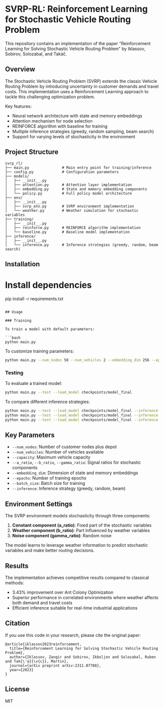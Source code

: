 # SVRP-RL: Reinforcement Learning for Stochastic Vehicle Routing Problem

This repository contains an implementation of the paper "Reinforcement Learning for Solving Stochastic Vehicle Routing Problem" by Iklassov, Sobirov, Solozabal, and Takáč.

## Overview

The Stochastic Vehicle Routing Problem (SVRP) extends the classic Vehicle Routing Problem by introducing uncertainty in customer demands and travel costs. This implementation uses a Reinforcement Learning approach to tackle this challenging optimization problem.

Key features:
- Neural network architecture with state and memory embeddings
- Attention mechanism for node selection
- REINFORCE algorithm with baseline for training
- Multiple inference strategies (greedy, random sampling, beam search)
- Support for varying levels of stochasticity in the environment

## Project Structure

```
svrp_rl/
├── main.py               # Main entry point for training/inference
├── config.py             # Configuration parameters
├── models/
│   ├── __init__.py
│   ├── attention.py      # Attention layer implementation
│   ├── embedding.py      # State and memory embedding components
│   └── policy.py         # Full policy model architecture
├── env/
│   ├── __init__.py
│   ├── svrp_env.py       # SVRP environment implementation
│   └── weather.py        # Weather simulation for stochastic variables
├── training/
│   ├── __init__.py
│   ├── reinforce.py      # REINFORCE algorithm implementation
│   └── baseline.py       # Baseline model implementation  
├── inference/
│   ├── __init__.py
│   └── inference.py      # Inference strategies (greedy, random, beam search)
```

## Installation

# Install dependencies
pip install -r requirements.txt
```

## Usage

### Training

To train a model with default parameters:

```bash
python main.py
```

To customize training parameters:

```bash
python main.py --num_nodes 50 --num_vehicles 2 --embedding_dim 256 --epochs 200 --batch_size 16
```

### Testing

To evaluate a trained model:

```bash
python main.py --test --load_model checkpoints/model_final
```

To compare different inference strategies:

```bash
python main.py --test --load_model checkpoints/model_final --inference greedy
python main.py --test --load_model checkpoints/model_final --inference random --num_samples 32
python main.py --test --load_model checkpoints/model_final --inference beam --beam_width 5
```

## Key Parameters

- `--num_nodes`: Number of customer nodes plus depot
- `--num_vehicles`: Number of vehicles available
- `--capacity`: Maximum vehicle capacity
- `--a_ratio`, `--b_ratio`, `--gamma_ratio`: Signal ratios for stochastic components
- `--embedding_dim`: Dimension of state and memory embeddings
- `--epochs`: Number of training epochs
- `--batch_size`: Batch size for training
- `--inference`: Inference strategy (greedy, random, beam)

## Environment Settings

The SVRP environment models stochasticity through three components:

1. **Constant component (a_ratio)**: Fixed part of the stochastic variables
2. **Weather component (b_ratio)**: Part influenced by weather variables
3. **Noise component (gamma_ratio)**: Random noise

The model learns to leverage weather information to predict stochastic variables and make better routing decisions.

## Results

The implementation achieves competitive results compared to classical methods:

- 3.43% improvement over Ant Colony Optimization
- Superior performance in correlated environments where weather affects both demand and travel costs
- Efficient inference suitable for real-time industrial applications

## Citation

If you use this code in your research, please cite the original paper:

```
@article{iklassov2023reinforcement,
  title={Reinforcement Learning for Solving Stochastic Vehicle Routing Problem},
  author={Iklassov, Zangir and Sobirov, Ikboljon and Solozabal, Ruben and Tak{\'a}{\v{c}}, Martin},
  journal={arXiv preprint arXiv:2311.07708},
  year={2023}
}
```

## License

MIT
